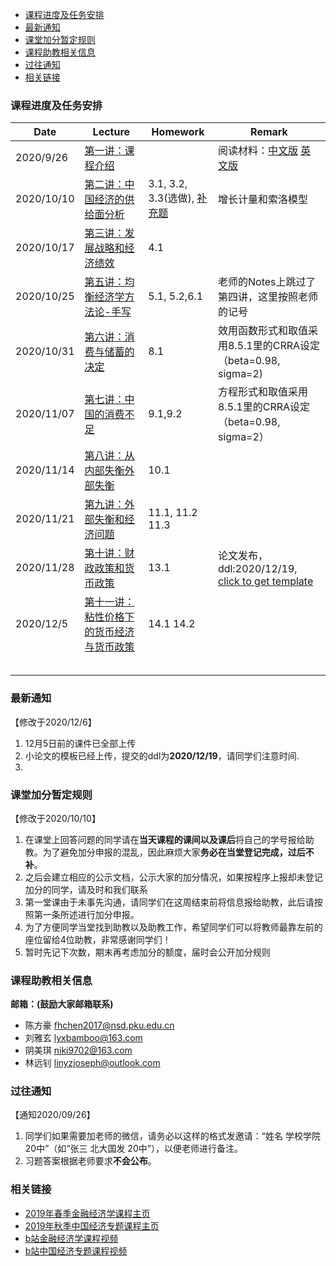 - [课程进度及任务安排](#课程进度及任务安排)
- [最新通知](#最新通知)
- [课堂加分暂定规则](#课堂加分暂定规则)
- [课程助教相关信息](#课程助教相关信息)
- [过往通知](#过往通知)
- [相关链接](#相关链接)


### 课程进度及任务安排 

| Date       | Lecture                                                      | Homework                                                     | Remark                                                       |
| ---------- | ------------------------------------------------------------ | ------------------------------------------------------------ | ------------------------------------------------------------ |
| 2020/9/26  | [第一讲：课程介绍](https://github.com/nsdjzj2020/zjz.io/raw/gh-pages/%E4%B8%AD%E7%BB%8F%E4%B8%932020-01-%E8%AF%BE%E7%A8%8B%E4%BB%8B%E7%BB%8D.pptx) |                                                              | 阅读材料：[中文版](https://github.com/nsdjzj2020/zjz.io/raw/gh-pages/01-%E5%87%AF%E6%81%A9%E6%96%AF-%E7%BA%AA%E5%BF%B5%E8%89%BE%E5%B0%94%E5%BC%97%E9%9B%B7%E5%BE%B7%E2%80%A2%E9%A9%AC%E6%AD%87%E5%B0%94.docx)  [英文版](https://github.com/nsdjzj2020/zjz.io/raw/gh-pages/01-%20Alfred%20Marshall%2C%201842-1924.pdf) |
| 2020/10/10 | [第二讲：中国经济的供给面分析](https://github.com/nsdjzj2020/zjz.io/raw/gh-pages/%E4%B8%AD%E7%BB%8F%E4%B8%932020-02-%E4%B8%AD%E5%9B%BD%E7%BB%8F%E6%B5%8E%E7%9A%84%E4%BE%9B%E7%BB%99%E9%9D%A2%E5%88%86%E6%9E%90.pdf) | 3.1, 3.2, 3.3(选做), [补充题](https://github.com/nsdjzj2020/zjz.io/raw/gh-pages/%E4%B8%AD%E7%BB%8F%E4%B8%93%E8%A1%A5%E5%85%85%E9%A2%981.pdf) | 增长计量和索洛模型                                           |
| 2020/10/17 | [第三讲：发展战略和经济绩效](https://github.com/nsdjzj2020/zjz.io/raw/gh-pages/%E4%B8%AD%E7%BB%8F%E4%B8%932020-03-%E5%8F%91%E5%B1%95%E6%88%98%E7%95%A5%E4%B8%8E%E7%BB%8F%E6%B5%8E%E7%BB%A9%E6%95%88.pdf) | 4.1                                                          |                                                              |
| 2020/10/25 | [第五讲：均衡经济学方法论-手写](https://github.com/nsdjzj2020/zjz.io/raw/gh-pages/%E4%B8%AD%E7%BB%8F%E4%B8%932020-05-%E5%9D%87%E8%A1%A1%E7%BB%8F%E6%B5%8E%E5%AD%A6%E6%96%B9%E6%B3%95%E8%AE%BA-%E6%89%8B%E5%86%99.pdf) | 5.1, 5.2,6.1                                                 | 老师的Notes上跳过了第四讲，这里按照老师的记号                |
| 2020/10/31 | [第六讲：消费与储蓄的决定](https://github.com/nsdjzj2020/zjz.io/raw/gh-pages/%E4%B8%AD%E7%BB%8F%E4%B8%932020-06-%E6%B6%88%E8%B4%B9%E4%B8%8E%E5%82%A8%E8%93%84%E7%9A%84%E5%86%B3%E5%AE%9A.pptx) | 8.1                                                          | 效用函数形式和取值采用8.5.1里的CRRA设定（beta=0.98, sigma=2) |
| 2020/11/07 | [第七讲：中国的消费不足](https://github.com/nsdjzj2020/zjz.io/raw/gh-pages/%E4%B8%AD%E7%BB%8F%E4%B8%932020-06-%E6%B6%88%E8%B4%B9%E4%B8%8E%E5%82%A8%E8%93%84%E7%9A%84%E5%86%B3%E5%AE%9A.pptx) | 9.1,9.2                                                      | 方程形式和取值采用8.5.1里的CRRA设定（beta=0.98, sigma=2）    |
| 2020/11/14 | [第八讲：从内部失衡外部失衡](https://github.com/nsdjzj2020/zjz.io/raw/gh-pages/%E4%B8%AD%E7%BB%8F%E4%B8%932020-08-%E4%BB%8E%E5%86%85%E9%83%A8%E5%A4%B1%E8%A1%A1%E5%88%B0%E5%A4%96%E9%83%A8%E5%A4%B1%E8%A1%A1.pdf) | 10.1                                                         |                                                              |
| 2020/11/21 | [第九讲：外部失衡和经济问题](https://github.com/nsdjzj2020/zjz.io/raw/gh-pages/%E4%B8%AD%E7%BB%8F%E4%B8%932020-09-%E5%A4%96%E9%83%A8%E5%A4%B1%E8%A1%A1%E4%B8%8E%E7%BB%8F%E6%B5%8E%E5%8D%B1%E6%9C%BA.pdf) | 11.1, 11.2 11.3                                              |                                                              |
| 2020/11/28     |  [第十讲：财政政策和货币政策](https://github.com/nsdjzj2020/zjz.io/raw/gh-pages/Slides/%E4%B8%AD%E7%BB%8F%E4%B8%932020-10-%E8%B4%A7%E5%B8%81%E6%94%BF%E7%AD%96%E4%B8%8E%E8%B4%A2%E6%94%BF%E6%94%BF%E7%AD%96.pdf)                                                            |          13.1                                                    |                          论文发布，ddl:2020/12/19, [click to get template](https://github.com/nsdjzj2020/zjz.io/raw/gh-pages/Materials/%E4%B8%AD%E7%BB%8F%E4%B8%932020-%E8%AF%BE%E7%A8%8B%E5%B0%8F%E8%AE%BA%E6%96%87%E6%A8%A1%E7%89%88(1).docx)                                   |
|  2020/12/5          |      [第十一讲：粘性价格下的货币经济与货币政策](https://github.com/nsdjzj2020/zjz.io/raw/gh-pages/Slides/%E4%B8%AD%E7%BB%8F%E4%B8%932020-11-%E7%B2%98%E6%80%A7%E4%BB%B7%E6%A0%BC%E4%B8%8B%E7%9A%84%E8%B4%A7%E5%B8%81%E7%BB%8F%E6%B5%8E%E4%B8%8E%E8%B4%A7%E5%B8%81%E6%94%BF%E7%AD%96.pptx)                                                        |             14.1   14.2                        |                                                              |
|            |                                                              |                                                              |                                                              |
|            |                                                              |                                                              |                                                              |
|            |                                                              |                                                              |                                                              |
|            |                                                              |                                                              |                                                              |
|            |                                                              |                                                              |                                                              |



### 最新通知
【修改于2020/12/6】
1. 12月5日前的课件已全部上传
2. 小论文的模板已经上传，提交的ddl为**2020/12/19**，请同学们注意时间. 
3. 

### 课堂加分暂定规则
【修改于2020/10/10】
1. 在课堂上回答问题的同学请在**当天课程的课间以及课后**将自己的学号报给助教。为了避免加分申报的混乱，因此麻烦大家**务必在当堂登记完成，过后不补**。
2. 之后会建立相应的公示文档，公示大家的加分情况，如果按程序上报却未登记加分的同学，请及时和我们联系
3. 第一堂课由于未事先沟通，请同学们在这周结束前将信息报给助教，此后请按照第一条所述进行加分申报。
4. 为了方便同学当堂找到助教以及助教工作，希望同学们可以将教师最靠左前的座位留给4位助教，非常感谢同学们！
5. 暂时先记下次数，期末再考虑加分的额度，届时会公开加分规则

### 课程助教相关信息

**邮箱：(鼓励大家邮箱联系)**
- 陈方豪 fhchen2017@nsd.pku.edu.cn
- 刘雅玄 lyxbamboo@163.com
- 阴美琪 niki9702@163.com
- 林远钊 linyzjoseph@outlook.com 

### 过往通知
【通知2020/09/26】

1. 同学们如果需要加老师的微信，请务必以这样的格式发邀请：“姓名 学校学院 20中”（如“张三 北大国发 20中”），以便老师进行备注。
2. 习题答案根据老师要求**不会公布**。

### 相关链接

- [2019年春季金融经济学课程主页](https://finaecon2019s.github.io/FinaEcon2019S)
- [2019年秋季中国经济专题课程主页](https://nsdzjz.github.io/2019f/)
- [b站金融经济学课程视频](https://www.bilibili.com/video/BV1Bx411d714?from=search&seid=5795518368302067537)
- [b站中国经济专题课程视频](https://www.bilibili.com/video/BV1oE411Z7TU?from=search&seid=15227530429099673866)
